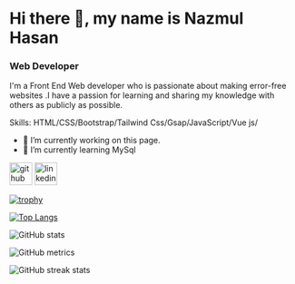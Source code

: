 # Hi there 👋, my name is Nazmul Hasan
### Web Developer
I'm a Front End Web developer who is passionate about making error-free websites .I have a passion for learning and sharing my knowledge with others as publicly as possible.

Skills: HTML/CSS/Bootstrap/Tailwind Css/Gsap/JavaScript/Vue js/

- 🔭 I’m currently working on this page. 
- 🌱 I’m currently learning MySql 


[<img src='https://cdn.jsdelivr.net/npm/simple-icons@3.0.1/icons/github.svg' alt='github' height='40'>](https://github.com/nazmul910)  [<img src='https://cdn.jsdelivr.net/npm/simple-icons@3.0.1/icons/linkedin.svg' alt='linkedin' height='40'>](https://www.linkedin.com/in/https://www.linkedin.com/in/ni-nazmul-158098297//)  

[![trophy](https://github-profile-trophy.vercel.app/?username=nazmul910)](https://github.com/ryo-ma/github-profile-trophy)

[![Top Langs](https://github-readme-stats.vercel.app/api/top-langs/?username=nazmul910)](https://github.com/anuraghazra/github-readme-stats)

![GitHub stats](https://github-readme-stats.vercel.app/api?username=nazmul910&show_icons=true&count_private=true)  

![GitHub metrics](https://metrics.lecoq.io/nazmul910)  

![GitHub streak stats](https://streak-stats.demolab.com/?user=nazmul910)  




